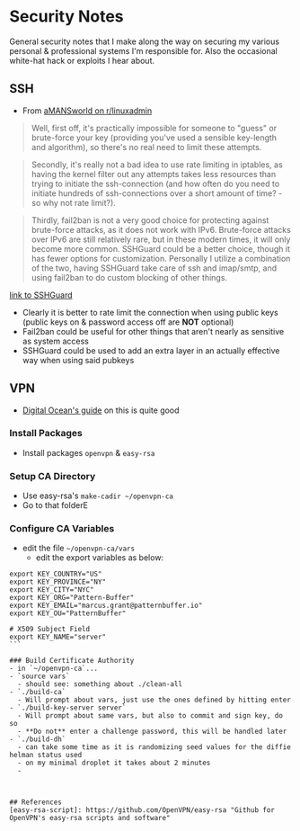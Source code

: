 # Security Notes
General security notes that I make along the way on securing my various personal & professional systems I'm responsible for. Also the occasional white-hat hack or exploits I hear about.


## SSH
  
- From [aMANSworld on r/linuxadmin](https://www.reddit.com/r/linuxadmin/comments/2lravs/fail2ban_does_not_detect_my_ssh_privatekey/)

> Well, first off, it's practically impossible for someone to "guess" or brute-force your key (providing you've used a sensible key-length and algorithm), so there's no real need to limit these attempts.

> Secondly, it's really not a bad idea to use rate limiting in iptables, as having the kernel filter out any attempts takes less resources than trying to initiate the ssh-connection (and how often do you need to initiate hundreds of ssh-connections over a short amount of time? - so why not rate limit?).

> Thirdly, fail2ban is not a very good choice for protecting against brute-force attacks, as it does not work with IPv6. Brute-force attacks over IPv6 are still relatively rare, but in these modern times, it will only become more common. SSHGuard could be a better choice, though it has fewer options for customization. Personally I utilize a combination of the two, having SSHGuard take care of ssh and imap/smtp, and using fail2ban to do custom blocking of other things.

[link to SSHGuard]()

- Clearly it is better to rate limit the connection when using public keys (public keys on & password access off are **NOT** optional)
- Fail2ban could be useful for other things that aren't nearly as sensitive as system access
- SSHGuard could be used to add an extra layer in an actually effective way when using said pubkeys


## VPN

- [Digital Ocean's guide]() on this is quite good

### Install Packages
- Install packages `openvpn` & `easy-rsa`

### Setup CA Directory
- Use easy-rsa's `make-cadir ~/openvpn-ca`
- Go to that folderE

### Configure CA Variables
- edit the file `~/openvpn-ca/vars`
  - edit the export variables as below:
```
export KEY_COUNTRY="US"
export KEY_PROVINCE="NY"
export KEY_CITY="NYC"
export KEY_ORG="Pattern-Buffer"
export KEY_EMAIL="marcus.grant@patternbuffer.io"
export KEY_OU="PatternBuffer"
```
```
# X509 Subject Field
export KEY_NAME="server"                                                                                               ```

### Build Certificate Authority
- in `~/openvpn-ca`...
- `source vars`
  - should see: something about ./clean-all
- `./build-ca`
  - Will prompt about vars, just use the ones defined by hitting enter
- `./build-key-server server`
  - Will prompt about same vars, but also to commit and sign key, do so
  - **Do not** enter a challenge password, this will be handled later
- `./build-dh`
  - can take some time as it is randomizing seed values for the diffie helman status used
  - on my minimal droplet it takes about 2 minutes
  -

  

## References
[easy-rsa-script]: https://github.com/OpenVPN/easy-rsa "Github for OpenVPN's easy-rsa scripts and software"
